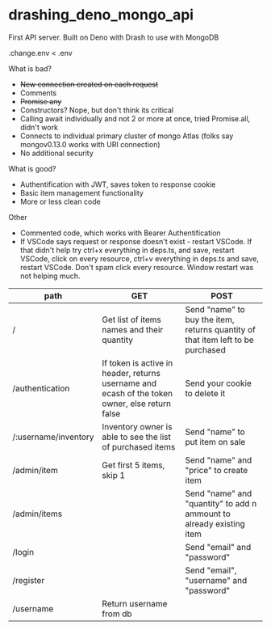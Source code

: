 # drashing_deno_mongo_api
First API server. Built on Deno with Drash to use with MongoDB

.change.env < .env




What is bad?
 - ~~New connection created on each request~~
 - Comments
 - ~~Promise any~~
 - Constructors? Nope, but don't think its critical
 - Calling await individually and not 2 or more at once, tried Promise.all, didn't work
 - Connects to individual primary cluster of mongo Atlas (folks say mongov0.13.0 works with URI connection)
 - No additional security

What is good?
 - Authentification with JWT, saves token to response cookie
 - Basic item management functionality
 - More or less clean code

Other
  - Commented code, which works with Bearer Authentification
  - If VSCode says request or response doesn't exist - restart VSCode. If that didn't help try ctrl+x everything in deps.ts, and save, restart VSCode, click on every resource, ctrl+v everything in deps.ts and save, restart VSCode. Don't spam click every resource. Window restart was not helping much.

path | GET | POST
--- | --- | ---
/ | Get list of items names and their quantity | Send "name" to buy the item, returns quantity of that item left to be purchased 
/authentication | If token is active in header, returns username and ecash of the token owner, else return false | Send your cookie to delete it
/:username/inventory | Inventory owner is able to see the list of purchased items | Send "name" to put item on sale
/admin/item | Get first 5 items, skip 1 | Send "name" and "price" to create item
/admin/items | | Send "name" and "quantity" to add n ammount to already existing item
/login | | Send "email" and "password"
/register | | Send "email", "username" and "password"
/username | Return username from db |
